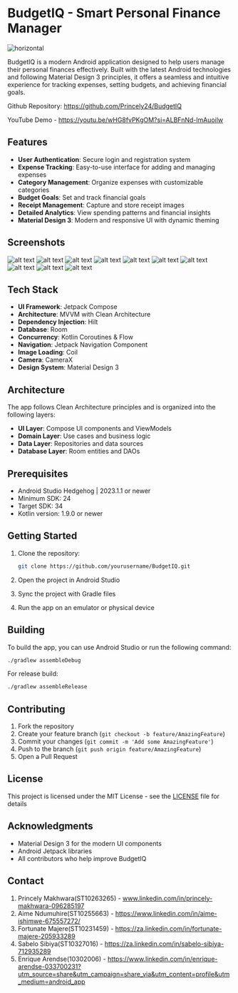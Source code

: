 # BudgetIQ - Smart Personal Finance Manager

![horizontal](https://github.com/user-attachments/assets/3828d66d-cbcf-476b-81ff-380e287ff845)


BudgetIQ is a modern Android application designed to help users manage their personal finances effectively. Built with the latest Android technologies and following Material Design 3 principles, it offers a seamless and intuitive experience for tracking expenses, setting budgets, and achieving financial goals.

Github Repository: https://github.com/Princely24/BudgetIQ

YouTube Demo - https://youtu.be/wHG8fvPKgOM?si=ALBFnNd-lmAuoilw
## Features

- **User Authentication**: Secure login and registration system
- **Expense Tracking**: Easy-to-use interface for adding and managing expenses
- **Category Management**: Organize expenses with customizable categories
- **Budget Goals**: Set and track financial goals
- **Receipt Management**: Capture and store receipt images
- **Detailed Analytics**: View spending patterns and financial insights
- **Material Design 3**: Modern and responsive UI with dynamic theming

## Screenshots

![alt text](<Home (Dashboard) Screen.jpg>) ![alt text](<Login Screen.jpg>) ![alt text](<Register Screen.jpg>) ![alt text](<View Expense Screen.jpg>) ![alt text](<Application (Logo).jpg>) ![alt text](<Add budget goal screen.jpg>) ![alt text](<Add category screen.jpg>) ![alt text](<Custom Range.jpg>) ![alt text](<Budget Goals.jpg>) ![alt text](<Categories Screen.jpg>)

## Tech Stack

- **UI Framework**: Jetpack Compose
- **Architecture**: MVVM with Clean Architecture
- **Dependency Injection**: Hilt
- **Database**: Room
- **Concurrency**: Kotlin Coroutines & Flow
- **Navigation**: Jetpack Navigation Component
- **Image Loading**: Coil
- **Camera**: CameraX
- **Design System**: Material Design 3

## Architecture

The app follows Clean Architecture principles and is organized into the following layers:

- **UI Layer**: Compose UI components and ViewModels
- **Domain Layer**: Use cases and business logic
- **Data Layer**: Repositories and data sources
- **Database Layer**: Room entities and DAOs

## Prerequisites

- Android Studio Hedgehog | 2023.1.1 or newer
- Minimum SDK: 24
- Target SDK: 34
- Kotlin version: 1.9.0 or newer

## Getting Started

1. Clone the repository:
   ```bash
   git clone https://github.com/yourusername/BudgetIQ.git
   ```

2. Open the project in Android Studio

3. Sync the project with Gradle files

4. Run the app on an emulator or physical device

## Building

To build the app, you can use Android Studio or run the following command:

```bash
./gradlew assembleDebug
```

For release build:
```bash
./gradlew assembleRelease
```

## Contributing

1. Fork the repository
2. Create your feature branch (`git checkout -b feature/AmazingFeature`)
3. Commit your changes (`git commit -m 'Add some AmazingFeature'`)
4. Push to the branch (`git push origin feature/AmazingFeature`)
5. Open a Pull Request

## License

This project is licensed under the MIT License - see the [LICENSE](LICENSE) file for details

## Acknowledgments

- Material Design 3 for the modern UI components
- Android Jetpack libraries
- All contributors who help improve BudgetIQ

## Contact

1. Princely Makhwara(ST10263265) - www.linkedin.com/in/princely-makhwara-096285197
2. Aime Ndumuhire(ST10255663) - https://www.linkedin.com/in/aime-ishimwe-675557272/
3. Fortunate Majere(ST10231459) - https://za.linkedin.com/in/fortunate-majere-205933289
4. Sabelo Sibiya(ST10327016) - https://za.linkedin.com/in/sabelo-sibiya-712935289
5. Enrique Arendse(10302006) - https://www.linkedin.com/in/enrique-arendse-033700231?utm_source=share&utm_campaign=share_via&utm_content=profile&utm_medium=android_app



